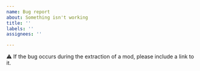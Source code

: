 ```yaml
---
name: Bug report
about: Something isn't working
title: ''
labels: ''
assignees: ''

---
```


:warning: If the bug occurs during the extraction of a mod, please include a link to it.
